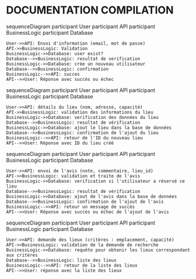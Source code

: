 # DOCUMENTATION COMPILATION

sequenceDiagram
    participant User
    participant API
    participant BusinessLogic
    participant Database

    User->>API: Envoi d'information (email, mot de passe)
    API->>BusinessLogic: Validation
    BusinessLogic->>Database: user exist?
    Database-->>BusinessLogic: resultat de verification
    BusinessLogic->>Database: crée un nouveau utilisateur
    Database-->>BusinessLogic: confirmation
    BusinessLogic-->>API: succes
    API-->>User: Réponse avec succès ou échec

sequenceDiagram
    participant User
    participant API
    participant BusinessLogic
    participant Database

    User->>API: détails du lieu (nom, adresse, capacité)
    API->>BusinessLogic: validation des informations du lieu
    BusinessLogic->>Database: verification des données du lieu
    Database-->>BusinessLogic: resultat de vérification
    BusinessLogic->>Database: ajout le lieu dans la base de données
    Database-->>BusinessLogic: confirmation de l'ajout du lieu
    BusinessLogic-->>API: retour de l'ID du nouveau lieu
    API-->>User: Réponse avec ID du lieu créé

sequenceDiagram
    participant User
    participant API
    participant BusinessLogic
    participant Database

    User->>API: envoi de l'avis (note, commentaire, lieu_id)
    API->>BusinessLogic: validation et traite de l'avis
    BusinessLogic->>Database: verification si l'utilisateur a réservé ce lieu
    Database-->>BusinessLogic: resultat de vérification
    BusinessLogic->>Database: ajout de l'avis dans la base de données
    Database-->>BusinessLogic: confirmation de l'ajout de l'avis
    BusinessLogic-->>API: retour un message de succès
    API-->>User: Réponse avec succès ou échec de l'ajout de l'avis

sequenceDiagram
    participant User
    participant API
    participant BusinessLogic
    participant Database

    User->>API: demande des lieux (critères : emplacement, capacité)
    API->>BusinessLogic: validation de la demande de recherche
    BusinessLogic->>Database: requête pour obtenir les lieux correspondant aux critères
    Database-->>BusinessLogic: liste des lieux
    BusinessLogic-->>API: retour de la liste des lieux
    API-->>User: réponse avec la liste des lieux
